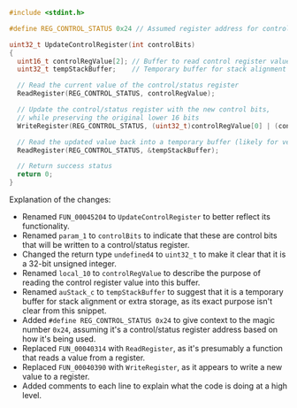 ```c
#include <stdint.h>

#define REG_CONTROL_STATUS 0x24 // Assumed register address for control/status, based on context

uint32_t UpdateControlRegister(int controlBits)
{
  uint16_t controlRegValue[2]; // Buffer to read control register value
  uint32_t tempStackBuffer;    // Temporary buffer for stack alignment or extra storage

  // Read the current value of the control/status register
  ReadRegister(REG_CONTROL_STATUS, controlRegValue);

  // Update the control/status register with the new control bits,
  // while preserving the original lower 16 bits
  WriteRegister(REG_CONTROL_STATUS, (uint32_t)controlRegValue[0] | (controlBits << 16));

  // Read the updated value back into a temporary buffer (likely for verification)
  ReadRegister(REG_CONTROL_STATUS, &tempStackBuffer);

  // Return success status
  return 0;
}
```

Explanation of the changes:
- Renamed `FUN_00045204` to `UpdateControlRegister` to better reflect its functionality.
- Renamed `param_1` to `controlBits` to indicate that these are control bits that will be written to a control/status register.
- Changed the return type `undefined4` to `uint32_t` to make it clear that it is a 32-bit unsigned integer.
- Renamed `local_10` to `controlRegValue` to describe the purpose of reading the control register value into this buffer.
- Renamed `auStack_c` to `tempStackBuffer` to suggest that it is a temporary buffer for stack alignment or extra storage, as its exact purpose isn't clear from this snippet.
- Added `#define REG_CONTROL_STATUS 0x24` to give context to the magic number `0x24`, assuming it's a control/status register address based on how it's being used.
- Replaced `FUN_00040314` with `ReadRegister`, as it's presumably a function that reads a value from a register.
- Replaced `FUN_00040390` with `WriteRegister`, as it appears to write a new value to a register.
- Added comments to each line to explain what the code is doing at a high level.